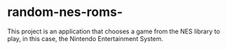 # random-nes-roms-
This project is an application that chooses a game from the NES library to play, in this case, the Nintendo Entertainment System.

